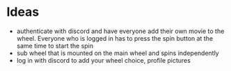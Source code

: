 # Ideas
- authenticate with discord and have everyone add their own movie to the wheel. Everyone who is logged in has to press the spin button at the same time to start the spin
- sub wheel that is mounted on the main wheel and spins independently
- log in with discord to add your wheel choice, profile pictures